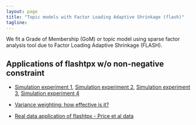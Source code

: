 ```yaml
---
layout: page
title: "Topic models with Factor Loading Adaptive Shrinkage (flash)"
tagline:
---
```


We fit a Grade of Membership (GoM) or topic model using sparse factor analysis tool due to Factor Loading Adaptive Shrinkage (FLASH).

## Applications of flashtpx w/o non-negative constraint

* [Simulation experiment 1](project/src/flashtpx_sim_run_1.pdf),
  [Simulation experiment 2](project/src/flashtpx_sim_run_2.pdf),
  [Simulation experiment 3](project/src/flashtpx_sim_run_3.pdf),
  [Simulation experiment 4](project/src/flashtpx_sim_run_4.pdf)
  
* [Variance weighting: how effective is it?](project/src/flashtpx_variance_structure.html)

* [Real data application of flashtpx - Price et al data](project/src/flashtpx_bird_abundance.html)

